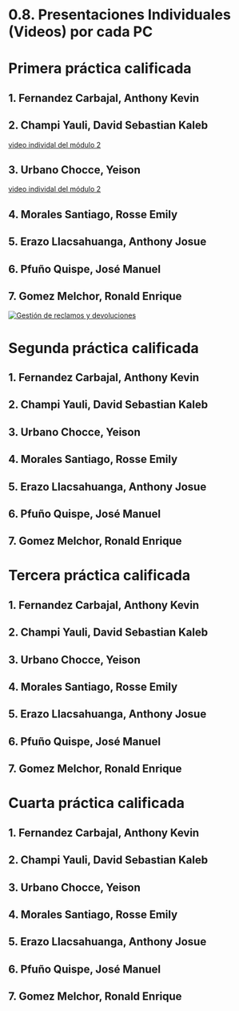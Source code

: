 # 0.8. Presentaciones Individuales (Videos) por cada PC

# Primera práctica calificada

## 1. Fernandez Carbajal, Anthony Kevin

## 2. Champi Yauli, David Sebastian Kaleb

[video individal del módulo 2](https://www.youtube.com/watch?v=VD_s0wngTjo&ab_channel=Magikratos13)

## 3. Urbano Chocce, Yeison

[video individal del módulo 2](https://youtu.be/mdaLu4UQGQ8)

## 4. Morales Santiago, Rosse Emily

## 5. Erazo Llacsahuanga, Anthony Josue

## 6. Pfuño Quispe, José Manuel

## 7. Gomez Melchor, Ronald Enrique
[![Gestión de reclamos y devoluciones](https://github.com/fiis-bd251/grupo5/0)](https://youtu.be/XYv8NEHs6m4)
# Segunda práctica calificada

## 1. Fernandez Carbajal, Anthony Kevin

## 2. Champi Yauli, David Sebastian Kaleb

## 3. Urbano Chocce, Yeison

## 4. Morales Santiago, Rosse Emily

## 5. Erazo Llacsahuanga, Anthony Josue

## 6. Pfuño Quispe, José Manuel

## 7. Gomez Melchor, Ronald Enrique

# Tercera práctica calificada

## 1. Fernandez Carbajal, Anthony Kevin

## 2. Champi Yauli, David Sebastian Kaleb

## 3. Urbano Chocce, Yeison

## 4. Morales Santiago, Rosse Emily

## 5. Erazo Llacsahuanga, Anthony Josue

## 6. Pfuño Quispe, José Manuel

## 7. Gomez Melchor, Ronald Enrique

# Cuarta práctica calificada

## 1. Fernandez Carbajal, Anthony Kevin

## 2. Champi Yauli, David Sebastian Kaleb

## 3. Urbano Chocce, Yeison

## 4. Morales Santiago, Rosse Emily

## 5. Erazo Llacsahuanga, Anthony Josue

## 6. Pfuño Quispe, José Manuel

## 7. Gomez Melchor, Ronald Enrique
